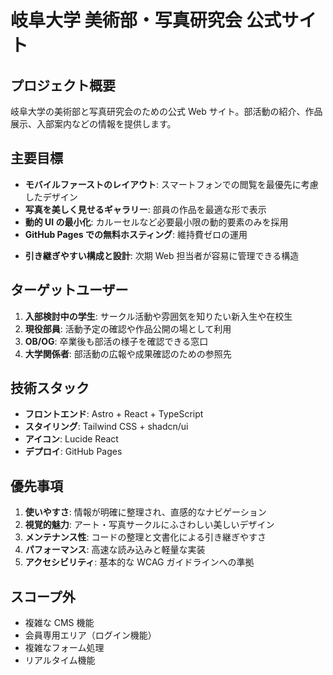 # 岐阜大学 美術部・写真研究会 公式サイト

## プロジェクト概要

岐阜大学の美術部と写真研究会のための公式 Web サイト。部活動の紹介、作品展示、入部案内などの情報を提供します。

## 主要目標

- **モバイルファーストのレイアウト**: スマートフォンでの閲覧を最優先に考慮したデザイン
- **写真を美しく見せるギャラリー**: 部員の作品を最適な形で表示
- **動的 UI の最小化**: カルーセルなど必要最小限の動的要素のみを採用
- **GitHub Pages での無料ホスティング**: 維持費ゼロの運用
<!-- いずれ。**Cloudflare によるカスタムドメイン & SSL 対応**: セキュアで独自ドメインでのアクセス -->
- **引き継ぎやすい構成と設計**: 次期 Web 担当者が容易に管理できる構造

## ターゲットユーザー

1. **入部検討中の学生**: サークル活動や雰囲気を知りたい新入生や在校生
2. **現役部員**: 活動予定の確認や作品公開の場として利用
3. **OB/OG**: 卒業後も部活の様子を確認できる窓口
4. **大学関係者**: 部活動の広報や成果確認のための参照先

## 技術スタック

- **フロントエンド**: Astro + React + TypeScript
- **スタイリング**: Tailwind CSS + shadcn/ui
- **アイコン**: Lucide React
- **デプロイ**: GitHub Pages

## 優先事項

1. **使いやすさ**: 情報が明確に整理され、直感的なナビゲーション
2. **視覚的魅力**: アート・写真サークルにふさわしい美しいデザイン
3. **メンテナンス性**: コードの整理と文書化による引き継ぎやすさ
4. **パフォーマンス**: 高速な読み込みと軽量な実装
5. **アクセシビリティ**: 基本的な WCAG ガイドラインへの準拠

## スコープ外

- 複雑な CMS 機能
- 会員専用エリア（ログイン機能）
- 複雑なフォーム処理
- リアルタイム機能
